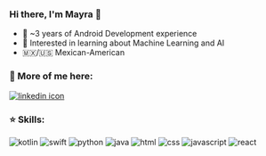 ### Hi there, I'm Mayra 👋

- 🌱 ~3 years of Android Development experience
- 🤔 Interested in learning about Machine Learning and AI
- 🇲🇽/🇺🇸 Mexican-American

### 💬 More of me here:
<a href="https://www.linkedin.com/in/mayra-vazquez-sanchez/">
      <img alt="linkedin icon" src="https://img.shields.io/badge/linkedin-%230077B5.svg?&style=for-the-badge&logo=linkedin&logoColor=white" />
  </a>

### ⭐ Skills:
<p>
  <img alt='kotlin' src='https://img.shields.io/badge/kotlin%20-%237f52ff.svg?&style=for-the-badge&logo=kotlin&logoColor=white' />
  <img alt='swift' src='https://img.shields.io/badge/swift%20-%23f56342.svg?&style=for-the-badge&logo=swift&logoColor=white' />
  <img alt='python' src='https://img.shields.io/badge/python%20-%2314354C.svg?&style=for-the-badge&logo=python&logoColor=white' />
  <img alt='java' src='https://img.shields.io/badge/java%20-%235c90b5.svg?&style=for-the-badge&logo=java&logoColor=white' />
  <img alt='html' src='https://img.shields.io/badge/html-%23239120.svg?&style=for-the-badge&logo=html5&logoColor=white' />
  <img alt='css' src='https://img.shields.io/badge/css-%23239120.svg?&style=for-the-badge&logo=css3&logoColor=white' />
  <img alt='javascript' src='https://img.shields.io/badge/javascript-%23F7DF1E.svg?&style=for-the-badge&logo=javascript&logoColor=black' />
  <img alt='react' src='https://img.shields.io/badge/react%20-%2320232a.svg?&style=for-the-badge&logo=react&logoColor=%2361DAFB' />
</p>

<!---- 
Live Project Demos:
-...
-->

